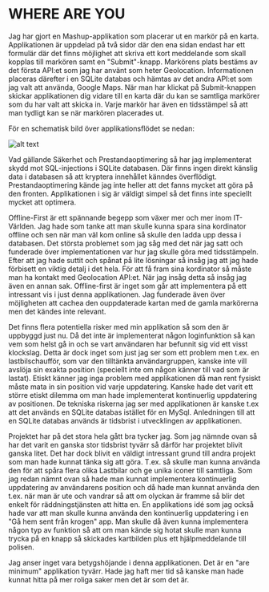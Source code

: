 # WHERE ARE YOU


Jag har gjort en Mashup-applikation som placerar ut en markör på en karta.
Applikationen är uppdelad på två sidor där den ena sidan endast har ett formulär där det finns möjlighet att skriva ett kort meddelande
som skall kopplas till markören samt en "Submit"-knapp.
Markörens plats bestäms av det första API:et som jag har använt som heter Geolocation.
Informationen placeras därefter i en SQLite databas och hämtas av det andra API:et som jag valt att använda, Google Maps.
När man har klickat på Submit-knappen skickar applikationen dig vidare till en karta där du kan se samtliga markörer som du
har valt att skicka in.
Varje markör har även en tidsstämpel så att man tydligt kan se när markören placerades ut.

För en schematisk bild över applikationsflödet se nedan:

![alt text](http://wpprojekt.se/schematics.png "Schematics")

Vad gällande Säkerhet och Prestandaoptimering så har jag implementerat skydd mot SQL-injections i SQLite databasen.
Där finns ingen direkt känslig data i databasen så att kryptera innehållet känndes överflödigt.
Prestandaoptimering kände jag inte heller att det fanns mycket att göra på den fronten.
Applikationen i sig är väldigt simpel så det finns inte speciellt mycket att optimera. 

Offline-First är ett spännande begepp som växer mer och mer inom IT-Världen.
Jag hade som tanke att man skulle kunna spara sina kordinator offline och sen när man väl kom online så skulle den ladda upp
dessa i databasen.
Det största problemet som jag såg med det när jag satt och funderade över implementationen var hur jag skulle göra med tidsstämpeln.
Efter att jag hade suttit och spånat på lite lösningar så insåg jag att jag hade förbisett en viktig detalj i det hela.
För att få fram sina kordinator så måste man ha kontakt med Geolocation API:et. När jag insåg detta så insåg jag även en annan sak.
Offline-first är inget som går att implementera på ett intressant vis i just denna applikationen.
Jag funderade även över möjligheten att cachea den ouppdaterade kartan med de gamla markörerna men det kändes inte relevant.


Det finns flera potentiella risker med min applikation så som den är uppbyggd just nu.
Då det inte är implementerat någon loginfunktion så kan vem som helst gå in och se vart användaren har befunnit sig
vid ett visst klockslag.
Detta är dock inget som just jag ser som ett problem men t.ex. en lastbilschaufför, som var den tilltänkta användargruppen,
kanske inte vill avslöja sin exakta position (speciellt inte om någon känner till vad som är lastat).
Etiskt känner jag inga problem med applikationen då man rent fysiskt måste mata in sin position vid varje uppdatering.
Kanske hade det varit ett större etiskt dilemma om man hade implementerat kontinuerlig uppdatering av positionen.
De tekniska riskerna jag ser med applikationen är kanske t.ex att det används en SQLite databas istället för en MySql.
Anledningen till att en SQLite databas används är tidsbrist i utvecklingen av applikationen. 

Projektet har på det stora hela gått bra tycker jag.
Som jag nämnde ovan så har det varit en ganska stor tidsbrist tyvärr så därför har projektet blivit ganska litet.
Det har dock blivit en väldigt intressant grund till andra projekt som man hade kunnat tänka sig att göra.
T.ex. så skulle man kunna använda den för att spåra flera olika Lastbilar och ge unika iconer till samtliga.
Som jag redan nämnt ovan så hade man kunnat implementera kontinuerlig uppdatering av användarens position och då hade man
kunnat använda den t.ex. när man är ute och vandrar så att om olyckan är framme så blir det enkelt för räddningstjänsten att hitta en.
En applikations idé som jag också hade var att man skulle kunna använda den kontinuerlig uppdatering i en "Gå hem sent från krogen" app.
Man skulle då även kunna implementera någon typ av funktion så att om man kände sig hotat skulle man kunna trycka på en knapp
så skickades kartbilden plus ett hjälpmeddelande till polisen. 

Jag anser inget vara betygshöjande i denna applikationen. Det är en "are minimum" applikation tyvärr.
Hade jag haft mer tid så kanske man hade kunnat hitta på mer roliga saker men det är som det är. 

